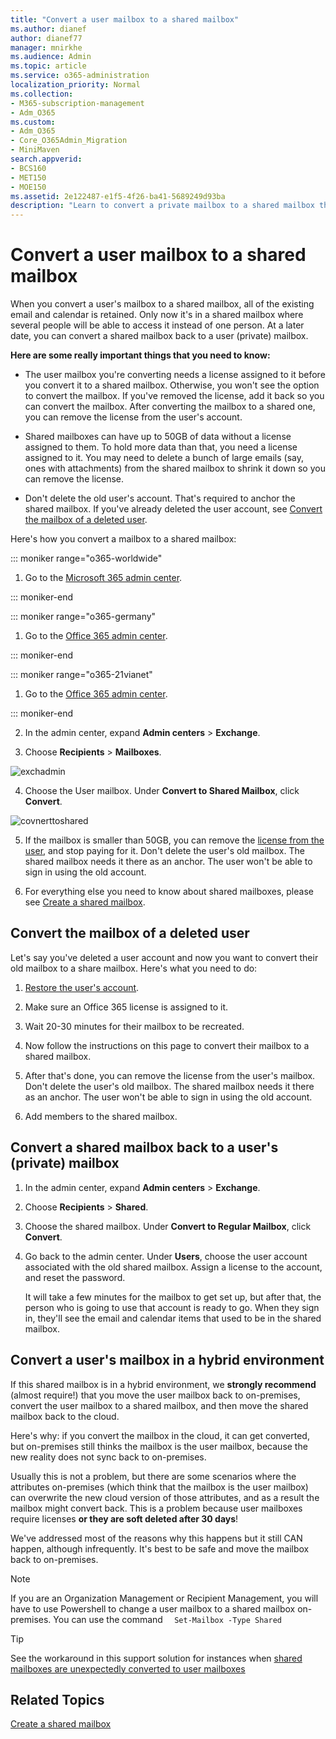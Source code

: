```yaml
---
title: "Convert a user mailbox to a shared mailbox"
ms.author: dianef
author: dianef77
manager: mnirkhe
ms.audience: Admin
ms.topic: article
ms.service: o365-administration
localization_priority: Normal
ms.collection: 
- M365-subscription-management 
- Adm_O365
ms.custom:
- Adm_O365
- Core_O365Admin_Migration
- MiniMaven
search.appverid:
- BCS160
- MET150
- MOE150
ms.assetid: 2e122487-e1f5-4f26-ba41-5689249d93ba
description: "Learn to convert a private mailbox to a shared mailbox that can be accessed by multiple users. "
---
```


# Convert a user mailbox to a shared mailbox
  
When you convert a user's mailbox to a shared mailbox, all of the existing email and calendar is retained. Only now it's in a shared mailbox where several people will be able to access it instead of one person. At a later date, you can convert a shared mailbox back to a user (private) mailbox.
  
 **Here are some really important things that you need to know:**
  
- The user mailbox you're converting needs a license assigned to it before you convert it to a shared mailbox. Otherwise, you won't see the option to convert the mailbox. If you've removed the license, add it back so you can convert the mailbox. After converting the mailbox to a shared one, you can remove the license from the user's account.
    
- Shared mailboxes can have up to 50GB of data without a license assigned to them. To hold more data than that, you need a license assigned to it. You may need to delete a bunch of large emails (say, ones with attachments) from the shared mailbox to shrink it down so you can remove the license.
    
- Don't delete the old user's account. That's required to anchor the shared mailbox. If you've already deleted the user account, see [Convert the mailbox of a deleted user](#convert-the-mailbox-of-a-deleted-user).
    
Here's how you convert a mailbox to a shared mailbox:
 
::: moniker range="o365-worldwide"
 
1. Go to the [Microsoft 365 admin center](https://admin.microsoft.com/AdminPortal/Home#/homepage).

::: moniker-end

::: moniker range="o365-germany"

1. Go to the [Office 365 admin center](https://portal.office.de/adminportal/home).

::: moniker-end

::: moniker range="o365-21vianet"

1. Go to the [Office 365 admin center](https://login.partner.microsoftonline.cn).

::: moniker-end

2. In the admin center, expand **Admin centers** \> **Exchange**.
    
3. Choose **Recipients** \> **Mailboxes**.
    
 ![exchadmin](https://user-images.githubusercontent.com/45987684/50208592-923e1d00-0397-11e9-8089-974fe1028b97.PNG)
 
4. Choose the User mailbox. Under **Convert to Shared Mailbox**, click **Convert**.

 ![covnerttoshared](https://user-images.githubusercontent.com/45987684/50208599-966a3a80-0397-11e9-8148-8d2595343709.PNG)
  

5. If the mailbox is smaller than 50GB, you can remove the [license from the user](../subscriptions-and-billing/remove-licenses-from-users.md), and stop paying for it. Don't delete the user's old mailbox. The shared mailbox needs it there as an anchor. The user won't be able to sign in using the old account.
    
6. For everything else you need to know about shared mailboxes, please see [Create a shared mailbox](create-a-shared-mailbox.md).


## Convert the mailbox of a deleted user

Let's say you've deleted a user account and now you want to convert their old mailbox to a share mailbox. Here's what you need to do:
  
1. [Restore the user's account](../add-users/restore-user.md). 
    
2. Make sure an Office 365 license is assigned to it.
    
3. Wait 20-30 minutes for their mailbox to be recreated.
    
4. Now follow the instructions on this page to convert their mailbox to a shared mailbox.
    
5. After that's done, you can remove the license from the user's mailbox. Don't delete the user's old mailbox. The shared mailbox needs it there as an anchor. The user won't be able to sign in using the old account.
    
6. Add members to the shared mailbox.
    
## Convert a shared mailbox back to a user's (private) mailbox
<a name="bkmk_deleted"> </a>

1. In the admin center, expand **Admin centers** \> **Exchange**.
    
2. Choose **Recipients** \> **Shared**.
    
3. Choose the shared mailbox. Under **Convert to Regular Mailbox**, click **Convert**.
    
4. Go back to the admin center. Under **Users**, choose the user account associated with the old shared mailbox. Assign a license to the account, and reset the password.
    
    It will take a few minutes for the mailbox to get set up, but after that, the person who is going to use that account is ready to go. When they sign in, they'll see the email and calendar items that used to be in the shared mailbox.
    
## Convert a user's mailbox in a hybrid environment

If this shared mailbox is in a hybrid environment, we **strongly recommend** (almost require!) that you move the user mailbox back to on-premises, convert the user mailbox to a shared mailbox, and then move the shared mailbox back to the cloud. 
  
Here's why: if you convert the mailbox in the cloud, it can get converted, but on-premises still thinks the mailbox is the user mailbox, because the new reality does not sync back to on-premises.
  
Usually this is not a problem, but there are some scenarios where the attributes on-premises (which think that the mailbox is the user mailbox) can overwrite the new cloud version of those attributes, and as a result the mailbox might convert back. This is a problem because user mailboxes require licenses **or they are soft deleted after 30 days**! 
  
We've addressed most of the reasons why this happens but it still CAN happen, although infrequently. It's best to be safe and move the mailbox back to on-premises. 

> [!NOTE]
> If you are an Organization Management or Recipient Management, you will have to use Powershell to change a user mailbox to a shared mailbox on-premises. You can use the command ```   Set-Mailbox -Type Shared   ```

> [!TIP]
> See the workaround in this support solution for instances when [shared mailboxes are unexpectedly converted to user mailboxes](https://support.microsoft.com/en-us/help/2710029/shared-mailboxes-are-unexpectedly-converted-to-user-mailboxes-after-di)
  
## Related Topics

[Create a shared mailbox](create-a-shared-mailbox.md)
 

